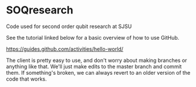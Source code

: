 # SOQresearch
Code used for second order qubit research at SJSU

See the tutorial linked below for a basic overview of how to use GitHub. 

https://guides.github.com/activities/hello-world/

The client is pretty easy to use, and don't worry about making branches or anything like that. We'll just make edits to the master branch and commit them. If something's broken, we can always revert to an older version of the code that works.
